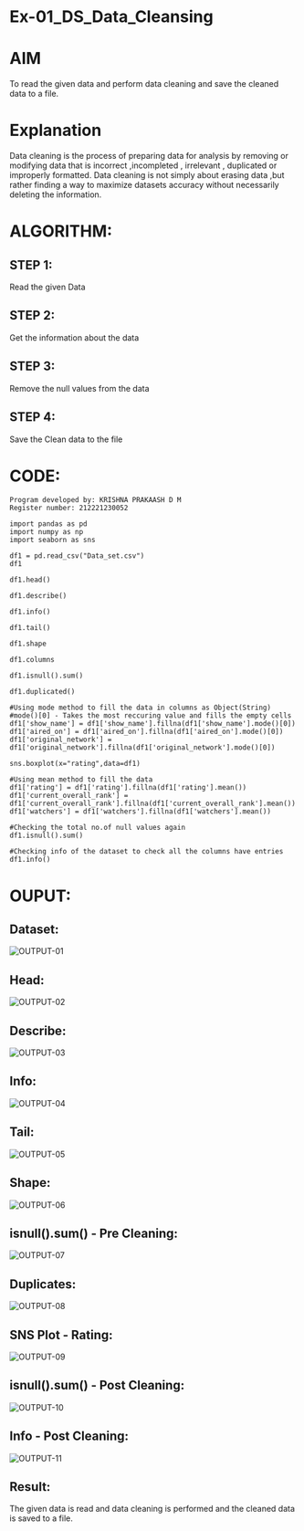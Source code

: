 # Ex-01_DS_Data_Cleansing
# AIM
To read the given data and perform data cleaning and save the cleaned data to a file.

# Explanation
Data cleaning is the process of preparing data for analysis by removing or modifying data that is incorrect ,incompleted , irrelevant , duplicated or improperly formatted. Data cleaning is not simply about erasing data ,but rather finding a way to maximize datasets accuracy without necessarily deleting the information.

# ALGORITHM:
## STEP 1:
Read the given Data

## STEP 2:
Get the information about the data

## STEP 3:
Remove the null values from the data

## STEP 4:
Save the Clean data to the file

# CODE:
```
Program developed by: KRISHNA PRAKAASH D M
Register number: 212221230052

import pandas as pd
import numpy as np
import seaborn as sns

df1 = pd.read_csv("Data_set.csv")
df1

df1.head()

df1.describe()

df1.info()

df1.tail()

df1.shape

df1.columns

df1.isnull().sum()

df1.duplicated()

#Using mode method to fill the data in columns as Object(String)
#mode()[0] - Takes the most reccuring value and fills the empty cells
df1['show_name'] = df1['show_name'].fillna(df1['show_name'].mode()[0])
df1['aired_on'] = df1['aired_on'].fillna(df1['aired_on'].mode()[0])
df1['original_network'] = df1['original_network'].fillna(df1['original_network'].mode()[0])

sns.boxplot(x="rating",data=df1)

#Using mean method to fill the data
df1['rating'] = df1['rating'].fillna(df1['rating'].mean())
df1['current_overall_rank'] = df1['current_overall_rank'].fillna(df1['current_overall_rank'].mean())
df1['watchers'] = df1['watchers'].fillna(df1['watchers'].mean())

#Checking the total no.of null values again
df1.isnull().sum()

#Checking info of the dataset to check all the columns have entries
df1.info()
```
# OUPUT:

## Dataset:
![OUTPUT-01](IMG-001.PNG)

## Head:
![OUTPUT-02](IMG-002.PNG)

## Describe:
![OUTPUT-03](IMG-003.PNG)

## Info:
![OUTPUT-04](IMG-004.PNG)

## Tail:
![OUTPUT-05](IMG-005.PNG)

## Shape:
![OUTPUT-06](IMG-006.PNG)

## isnull().sum() - Pre Cleaning:
![OUTPUT-07](IMG-007.PNG)

## Duplicates:
![OUTPUT-08](IMG-008.PNG)

## SNS Plot - Rating:
![OUTPUT-09](IMG-009.PNG)

## isnull().sum() - Post Cleaning:
![OUTPUT-10](IMG-10.PNG)

## Info - Post Cleaning:
![OUTPUT-11](IMG-11.PNG)

## Result:
The given data is read and data cleaning is performed and the cleaned data is saved to a file.
